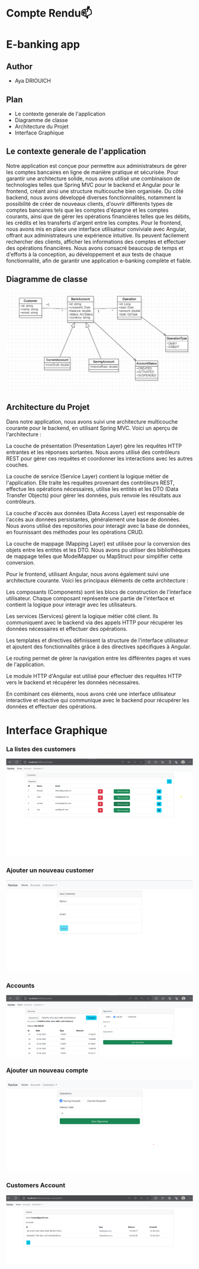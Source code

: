 # Compte Rendu📫
# E-banking app

## Author

- Aya DRIOUICH

## Plan
- Le contexte generale de l'application
- Diagramme de classe
- Architecture du Projet
- Interface Graphique

## Le contexte generale de l'application
Notre application est conçue pour permettre aux administrateurs de gérer
les comptes bancaires en ligne de manière pratique et sécurisée. Pour garantir une architecture solide, nous avons utilisé une combinaison de technologies telles que Spring MVC pour le backend et Angular pour le frontend, créant ainsi une structure multicouche bien organisée.
Du côté backend, nous avons développé diverses fonctionnalités,
notamment la possibilité de créer de nouveaux clients, d'ouvrir différents types de comptes bancaires tels que les comptes d'épargne et les comptes courants, ainsi que de gérer les opérations financières telles que les débits, les crédits et les transferts d'argent entre les comptes.
Pour le frontend, nous avons mis en place une interface utilisateur conviviale
avec Angular, offrant aux administrateurs une expérience intuitive. Ils peuvent facilement rechercher des clients, afficher les informations des comptes et effectuer des opérations financières.
Nous avons consacré beaucoup de temps et d'efforts à la conception, au développement et aux tests de chaque fonctionnalité, afin de garantir une application e-banking complète et fiable.

## Diagramme de classe
![App Screenshot](/image/diagramme%20de%20classe.jpg)

## Architecture du Projet
Dans notre application, nous avons suivi une architecture multicouche courante pour le backend, en utilisant Spring MVC. Voici un aperçu de l'architecture :

La couche de présentation (Presentation Layer) gère les requêtes HTTP entrantes et les réponses sortantes. Nous avons utilisé des contrôleurs REST pour gérer ces requêtes et coordonner les interactions avec les autres couches.

La couche de service (Service Layer) contient la logique métier de l'application. Elle traite les requêtes provenant des contrôleurs REST, effectue les opérations nécessaires, utilise les entités et les DTO (Data Transfer Objects) pour gérer les données, puis renvoie les résultats aux contrôleurs.

La couche d'accès aux données (Data Access Layer) est responsable de l'accès aux données persistantes, généralement une base de données. Nous avons utilisé des repositories pour interagir avec la base de données, en fournissant des méthodes pour les opérations CRUD.

La couche de mappage (Mapping Layer) est utilisée pour la conversion des objets entre les entités et les DTO. Nous avons pu utiliser des bibliothèques de mappage telles que ModelMapper ou MapStruct pour simplifier cette conversion.

Pour le frontend, utilisant Angular, nous avons également suivi une architecture courante. Voici les principaux éléments de cette architecture :

Les composants (Components) sont les blocs de construction de l'interface utilisateur. Chaque composant représente une partie de l'interface et contient la logique pour interagir avec les utilisateurs.

Les services (Services) gèrent la logique métier côté client. Ils communiquent avec le backend via des appels HTTP pour récupérer les données nécessaires et effectuer des opérations.

Les templates et directives définissent la structure de l'interface utilisateur et ajoutent des fonctionnalités grâce à des directives spécifiques à Angular.

Le routing permet de gérer la navigation entre les différentes pages et vues de l'application.

Le module HTTP d'Angular est utilisé pour effectuer des requêtes HTTP vers le backend et récupérer les données nécessaires.

En combinant ces éléments, nous avons créé une interface utilisateur interactive et réactive qui communique avec le backend pour récupérer les données et effectuer des opérations.

# Interface Graphique

### La listes des customers
![App Screenshot](/image/customers.png)
 ### Ajouter un nouveau customer
![App Screenshot](/image/new-customer.png)
### Accounts
![App Screenshot](/image/accounts.png)
### Ajouter un nouveau compte
![App Screenshot](/image/new-account.png)
### Customers Account
![App Screenshot](/image/customers%20account.png)
